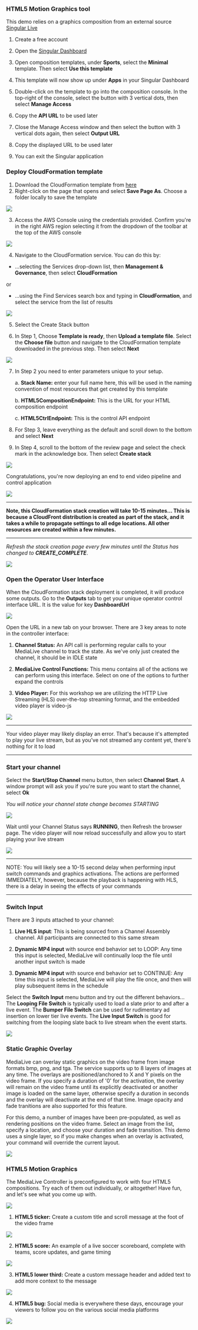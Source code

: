 ### HTML5 Motion Graphics tool

This demo relies on a graphics composition from an external source [Singular Live](https://singular.live)

1. Create a free account

2. Open the [Singular Dashboard](https://app.singular.live/dashboard)

3. Open composition templates, under **Sports**, select the **Minimal** template. Then select **Use this template**

4. This template will now show up under **Apps** in your Singular Dashboard

5. Double-click on the template to go into the composition console. In the top-right of the console, select the button with 3 vertical dots, then select **Manage Access**

6. Copy the **API URL** to be used later

7. Close the Manage Access window and then select the button with 3 vertical dots again, then select **Output URL**

8. Copy the displayed URL to be used later

9. You can exit the Singular application

### Deploy CloudFormation template

1. Download the CloudFormation template from [here](https://raw.githubusercontent.com/scunning1987/medialive_single_channel_controller/main/medialive_single_channel_controller.yaml)
2. Right-click on the page that opens and select **Save Page As**. Choose a folder locally to save the template

![](images/cloudformation-template-save.png?width=50pc&classes=border,shadow)

3. Access the AWS Console using the credentials provided. Confirm you're in the right AWS region selecting it from the dropdown of the toolbar at the top of the AWS console

![](images/region.png?width=20pc&classes=border,shadow)

4. Navigate to the CloudFormation service. You can do this by:

- ...selecting the Services drop-down list, then **Management & Governance**, then select **CloudFormation**

or

- ...using the Find Services search box and typing in **CloudFormation**, and select the service from the list of results

![](images/navigate-to-cloudformation.png?width=50pc&classes=border,shadow)

5. Select the Create Stack button

6. In Step 1, Choose **Template is ready**, then **Upload a template file**. Select the **Choose file** button and navigate to the CloudFormation template downloaded in the previous step. Then select **Next**

![](images/cf-create-stack-1.png?width=50pc&classes=border,shadow)

7. In Step 2 you need to enter parameters unique to your setup.

   a. **Stack Name:** enter your full name here, this will be used in the naming convention of most resources that get created by this template

   b. **HTML5CompositionEndpoint:** This is the URL for your HTML composition endpoint

   c. **HTML5CtrlEndpoint:** This is the control API endpoint

8. For Step 3, leave everything as the default and scroll down to the bottom and select **Next**

9. In Step 4, scroll to the bottom of the review page and select the check mark in the acknowledge box. Then select **Create stack**

![](images/cf-create-stack-2.png?width=50pc&classes=border,shadow)

Congratulations, you're now deploying an end to end video pipeline and control application

![](images/cf-create-stack-3.png?width=40pc&classes=border,shadow)

---

**Note, this CloudFormation stack creation will take 10-15 minutes... This is because a CloudFront distribution is created as part of the stack, and it takes a while to propagate settings to all edge locations. All other resources are created within a few minutes.**

---

*Refresh the stack creation page every few minutes until the Status has changed to **CREATE_COMPLETE***.

![](images/cf-create-stack-4.png?width=40pc&classes=border,shadow)

### Open the Operator User Interface
When the CloudFormation stack deployment is completed, it will produce some outputs. Go to the **Outputs** tab to get your unique operator control interface URL. It is the value for key **DashboardUrl**

![](images/cf-create-stack-5.png?width=60pc&classes=border,shadow)

Open the URL in a new tab on your browser. There are 3 key areas to note in the controller interface:

1. **Channel Status:** An API call is performing regular calls to your MediaLive channel to track the state. As we've only just created the channel, it should be in IDLE state

2. **MediaLive Control Functions:** This menu contains all of the actions we can perform using this interface. Select on one of the options to further expand the controls

3. **Video Player:** For this workshop we are utilizing the HTTP Live Streaming (HLS) over-the-top streaming format, and the embedded video player is video-js

![](images/medialive-controller-1.png?width=60pc&classes=border,shadow)

---

Your video player may likely display an error. That's because it's attempted to play your live stream, but as you've not streamed any content yet, there's nothing for it to load

---

### Start your channel

Select the **Start/Stop Channel** menu button, then select **Channel Start**. A window prompt will ask you if you're sure you want to start the channel, select **Ok**

*You will notice your channel state change becomes STARTING*

![](images/medialive-controller-2.png?width=20pc&classes=border,shadow)

Wait until your Channel Status says **RUNNING**, then Refresh the browser page. The video player will now reload successfully and allow you to start playing your live stream

![](images/medialive-controller-3.png?width=60pc&classes=border,shadow)

---

NOTE: You will likely see a 10-15 second delay when performing input switch commands and graphics activations. The actions are performed IMMEDIATELY, however, because the playback is happening with HLS, there is a delay in seeing the effects of your commands

---

### Switch Input

There are 3 inputs attached to your channel:

1. **Live HLS input**: This is being sourced from a Channel Assembly channel. All participants are connected to this same stream

2. **Dynamic MP4 input** with source end behavior set to LOOP: Any time this input is selected, MediaLive will continually loop the file until another input switch is made

3. **Dynamic MP4 input** with source end behavior set to CONTINUE: Any time this input is selected, MediaLive will play the file once, and then will play subsequent items in the schedule

Select the **Switch Input** menu button and try out the different behaviors... The **Looping File Switch** is typically used to load a slate prior to and after a live event. The **Bumper File Switch** can be used for rudimentary ad insertion on lower tier live events. The **Live Input Switch** is good for switching from the looping slate back to live stream when the event starts.

![](images/medialive-controller-4.png?width=60pc&classes=border,shadow)

### Static Graphic Overlay

MediaLive can overlay static graphics on the video frame from image formats bmp, png, and tga. The service supports up to 8 layers of images at any time. The overlays are positioned/anchored to X and Y pixels on the video frame. If you specify a duration of '0' for the activation, the overlay will remain on the video frame until its explicitly deactivated or another image is loaded on the same layer, otherwise specify a duration in seconds and the overlay will deactivate at the end of that time. Image opacity and fade tranitions are also supported for this feature.

For this demo, a number of images have been pre-populated, as well as rendering positions on the video frame. Select an image from the list, specify a location, and choose your duration and fade transition. This demo uses a single layer, so if you make changes when an overlay is activated, your command will override the current layout.

![](images/medialive-controller-staticgfx.png?width=60pc&classes=border,shadow)

### HTML5 Motion Graphics

The MediaLive Controller is preconfigured to work with four HTML5 compositions. Try each of them out individually, or altogether! Have fun, and let's see what you come up with.

![](images/medialive-controller-5.png?width=30pc&classes=border,shadow)

1. **HTML5 ticker:** Create a custom title and scroll message at the foot of the video frame

![](images/medialive-controller-html5-1.png?width=30pc&classes=border,shadow)

2. **HTML5 score:** An example of a live soccer scoreboard, complete with teams, score updates, and game timing

![](images/medialive-controller-html5-2.png?width=30pc&classes=border,shadow)

3. **HTML5 lower third:** Create a custom message header and added text to add more context to the message

![](images/medialive-controller-html5-3.png?width=30pc&classes=border,shadow)

4. **HTML5 bug:** Social media is everywhere these days, encourage your viewers to follow you on the various social media platforms

![](images/medialive-controller-html5-4.png?width=30pc&classes=border,shadow)


